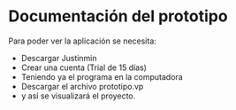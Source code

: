 # Documentación del prototipo

Para poder ver la aplicación se necesita: 
- Descargar Justinmin
- Crear una cuenta (Trial de 15 días)
- Teniendo ya el programa en la computadora
- Descargar el archivo prototipo.vp 
- y así se visualizará el proyecto.

